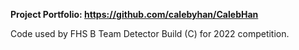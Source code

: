 **Project Portfolio: https://github.com/calebyhan/CalebHan**

Code used by FHS B Team Detector Build (C) for 2022 competition.
